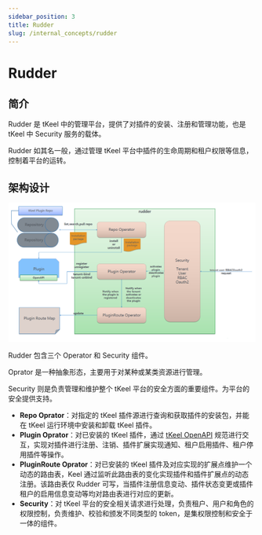 ```yaml
---
sidebar_position: 3
title: Rudder
slug: /internal_concepts/rudder
---
```


# Rudder
## 简介
Rudder 是 tKeel 中的管理平台，提供了对插件的安装、注册和管理功能，也是 tKeel 中 Security 服务的载体。

Rudder 如其名一般，通过管理 tKeel 平台中插件的生命周期和租户权限等信息，控制着平台的运转。

## 架构设计

 ![image rudder arch](/images/docs/rudder_arch.png)

Rudder 包含三个 Operator 和 Security 组件。

Oprator 是一种抽象形态，主要用于对某种或某类资源进行管理。

Security 则是负责管理和维护整个 tKeel 平台的安全方面的重要组件。为平台的安全提供支持。

* **Repo Oprator**：对指定的 tKeel 插件源进行查询和获取插件的安装包，并能在 tKeel 运行环境中安装和卸载 tKeel 插件。
* **Plugin Oprator**：对已安装的 tKeel 插件，通过 [tKeel OpenAPI](./openapi.md) 规范进行交互，实现对插件进行注册、注销、插件扩展实现通知、租户启用插件、租户停用插件等操作。
* **PluginRoute Oprator**：对已安装的 tKeel 插件及对应实现的扩展点维护一个动态的路由表，Keel 通过监听此路由表的变化实现插件和插件扩展点的动态注册。该路由表仅 Rudder 可写，当插件注册信息变动、插件状态变更或插件租户的启用信息变动等均对路由表进行对应的更新。
* **Security**：对 tKeel 平台的安全相关请求进行处理，负责租户、用户和角色的权限控制，负责维护、校验和颁发不同类型的 token，是集权限控制和安全于一体的组件。
